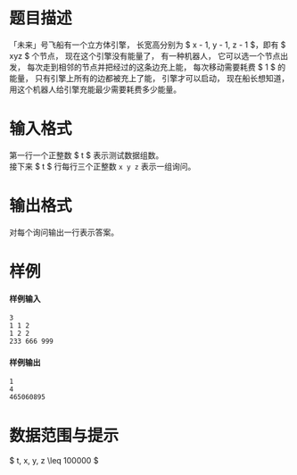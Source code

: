 
# 题目描述

「未来」号飞船有一个立方体引擎， 长宽高分别为 $ x - 1, y - 1, z - 1 $，即有 $ xyz $ 个节点， 现在这个引擎没有能量了， 有一种机器人， 它可以选一个节点出发， 每次走到相邻的节点并把经过的这条边充上能， 每次移动需要耗费 $ 1 $ 的能量， 只有引擎上所有的边都被充上了能， 引擎才可以启动， 现在船长想知道， 用这个机器人给引擎充能最少需要耗费多少能量。

# 输入格式

第一行一个正整数 $ t $ 表示测试数据组数。  
接下来 $ t $ 行每行三个正整数 `x y z` 表示一组询问。

# 输出格式

对每个询问输出一行表示答案。

# 样例

#### 样例输入
```plain
3
1 1 2
1 2 2
233 666 999
```

#### 样例输出
```plain
1
4
465060895
```

# 数据范围与提示

$ t, x, y, z \leq 100000 $

